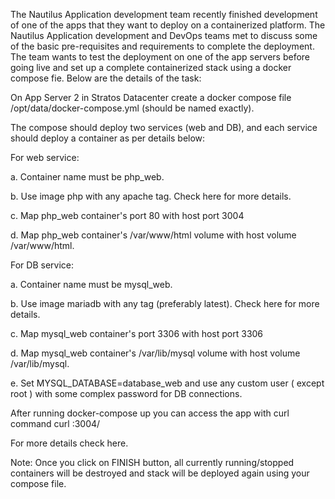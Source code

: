 The Nautilus Application development team recently finished development of one of the apps that they want to deploy on a containerized platform. The Nautilus Application development and DevOps teams met to discuss some of the basic pre-requisites and requirements to complete the deployment. The team wants to test the deployment on one of the app servers before going live and set up a complete containerized stack using a docker compose fie. Below are the details of the task:



On App Server 2 in Stratos Datacenter create a docker compose file /opt/data/docker-compose.yml (should be named exactly).


The compose should deploy two services (web and DB), and each service should deploy a container as per details below:


For web service:


a. Container name must be php_web.


b. Use image php with any apache tag. Check here for more details.


c. Map php_web container's port 80 with host port 3004


d. Map php_web container's /var/www/html volume with host volume /var/www/html.


For DB service:


a. Container name must be mysql_web.


b. Use image mariadb with any tag (preferably latest). Check here for more details.


c. Map mysql_web container's port 3306 with host port 3306


d. Map mysql_web container's /var/lib/mysql volume with host volume /var/lib/mysql.


e. Set MYSQL_DATABASE=database_web and use any custom user ( except root ) with some complex password for DB connections.


After running docker-compose up you can access the app with curl command curl <server-ip or hostname>:3004/

For more details check here.


Note: Once you click on FINISH button, all currently running/stopped containers will be destroyed and stack will be deployed again using your compose file.



